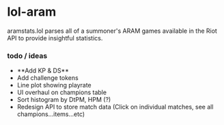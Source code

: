 # lol-aram

aramstats.lol parses all of a summoner's ARAM games available in the Riot API to provide
insightful statistics.

### todo / ideas
<ul>
   <li>**Add KP & DS**</li>
   <li>Add challenge tokens</li>
   <li>Line plot showing playrate</li>
   <li>UI overhaul on champions table</li>
   <li>Sort histogram by DtPM, HPM (?)</li>
   <li>Redesign API to store match data (Click on individual matches, see all champions...items...etc)</li>
</ul>